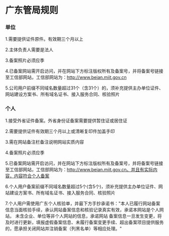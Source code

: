 

# 广东管局规则

### 单位

1.需要提供证件原件。有效期三个月以上                                                                                                           

2.主体负责人需要是法人                                                                                                                                                                                                                                                                                

3.备案照片必须应季                                                                                                                                                      

4.已备案网站需开启访问，并在网站下方标注版权所有及备案号，并将备案号链接至工信部网站，工信部网站为：http://www.beian.miit.gov.cn                                                      

5.公司用户前缀不同域名数量超过31个（含31个）的，须补充提供主办单位证件、网站建设方案书、所有域名证书、接入服务合同、核验照片

### 个人

1.接受外省证件备案。外省身份证备案需要提供暂住证或居住证                                                                                            

2.需要提供证件有效期三个月以上或清晰复印件加盖手印                                                                                                                        

3.需在网站备注栏备注说明网站实质内容                                                                                                                                                                                            

4.备案照片必须应季                                                                                                                      

5.已备案网站需开启访问，并在网站下方标注版权所有及备案号，并将备案号链接至工信部网站，工信部网站为：http://www.beian.miit.gov.cn。并且有实际内容，内容符合个人备案                                                             

6.个人用户备案前缀不同域名数量超过5个(含5个)，须补充提供主办单位证件、网站建设方案书、所有域名证书、接入服务合同、核验照片                                                             

7.个人用户需使用广东个人核验单，并最下方手抄承诺书："本人已履行网站备案信息当面核验手续，承认网站备案信息和核验记录真实有效，承诺本网站是个人网站， 未含企业、单位等非个人网站的信息，承诺网站 备案信息一旦发生变更，将及时进行更新，填报虚假备案信息、未履行备案变更手续、超出备案项目提供服务的，愿承担关闭网站并注销备案（列黑名单）等相应处理。"